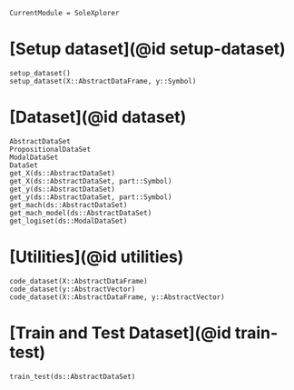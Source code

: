 ```@meta
CurrentModule = SoleXplorer
```

# [Setup dataset](@id setup-dataset)

```@docs
setup_dataset()
setup_dataset(X::AbstractDataFrame, y::Symbol)
```

# [Dataset](@id dataset)
```@docs
AbstractDataSet
PropositionalDataSet
ModalDataSet
DataSet
get_X(ds::AbstractDataSet)
get_X(ds::AbstractDataSet, part::Symbol)
get_y(ds::AbstractDataSet)
get_y(ds::AbstractDataSet, part::Symbol)
get_mach(ds::AbstractDataSet)
get_mach_model(ds::AbstractDataSet)
get_logiset(ds::ModalDataSet)
```

# [Utilities](@id utilities)
```@docs
code_dataset(X::AbstractDataFrame)
code_dataset(y::AbstractVector)
code_dataset(X::AbstractDataFrame, y::AbstractVector)
```

# [Train and Test Dataset](@id train-test)
```@docs
train_test(ds::AbstractDataSet)
```
